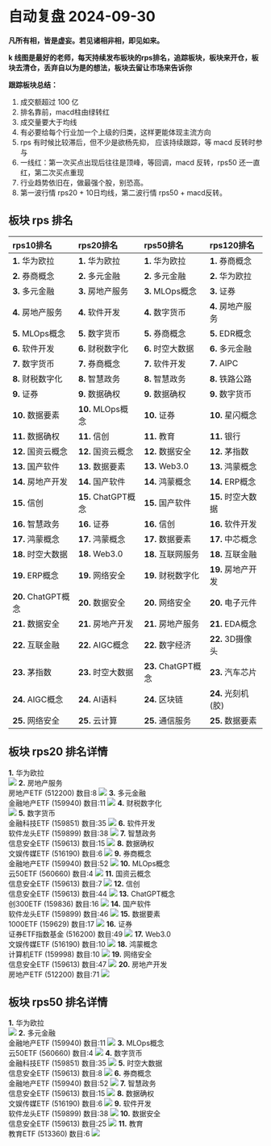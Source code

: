 # 自动复盘 2024-09-30

**凡所有相，皆是虚妄。若见诸相非相，即见如来。**

**k 线图是最好的老师，每天持续发布板块的rps排名，追踪板块，板块来开仓，板块去清仓，丢弃自以为是的想法，板块去留让市场来告诉你**
        
**跟踪板块总结：**
1. 成交额超过 100 亿
2. 排名靠前，macd柱由绿转红
3. 成交量要大于均线
4. 有必要给每个行业加一个上级的归类，这样更能体现主流方向
5. rps 有时候比较滞后，但不少是欲杨先抑， 应该持续跟踪，等 macd 反转时参与
6. 一线红：第一次买点出现后往往是顶峰，等回调，macd 反转，rps50 还一直红，第二次买点重现
7. 行业趋势依旧在，做最强个股，别恐高。
8. 第一波行情 rps20 + 10日均线，第二波行情 rps50 + macd反转。
        
## 板块 rps 排名
| rps10排名           | rps20排名           | rps50排名           | rps120排名         |
|:--------------------|:--------------------|:--------------------|:-------------------|
| **1.** 华为欧拉     | **1.** 华为欧拉     | **1.** 华为欧拉     | **1.** 券商概念    |
| **2.** 券商概念     | **2.** 多元金融     | **2.** 多元金融     | **2.** 华为欧拉    |
| **3.** 多元金融     | **3.** 房地产服务   | **3.** MLOps概念    | **3.** 证券        |
| **4.** 房地产服务   | **4.** 软件开发     | **4.** 数字货币     | **4.** 房地产服务  |
| **5.** MLOps概念    | **5.** 数字货币     | **5.** 券商概念     | **5.** EDR概念     |
| **6.** 软件开发     | **6.** 财税数字化   | **6.** 时空大数据   | **6.** 多元金融    |
| **7.** 数字货币     | **7.** 券商概念     | **7.** 软件开发     | **7.** AIPC        |
| **8.** 财税数字化   | **8.** 智慧政务     | **8.** 智慧政务     | **8.** 铁路公路    |
| **9.** 证券         | **9.** 数据确权     | **9.** 数据确权     | **9.** 数字货币    |
| **10.** 数据要素    | **10.** MLOps概念   | **10.** 证券        | **10.** 星闪概念   |
| **11.** 数据确权    | **11.** 信创        | **11.** 教育        | **11.** 银行       |
| **12.** 国资云概念  | **12.** 国资云概念  | **12.** 数据安全    | **12.** 茅指数     |
| **13.** 国产软件    | **13.** 数据要素    | **13.** Web3.0      | **13.** 鸿蒙概念   |
| **14.** 房地产开发  | **14.** 国产软件    | **14.** 鸿蒙概念    | **14.** ERP概念    |
| **15.** 信创        | **15.** ChatGPT概念 | **15.** 国产软件    | **15.** 时空大数据 |
| **16.** 智慧政务    | **16.** 证券        | **16.** 信创        | **16.** 软件开发   |
| **17.** 鸿蒙概念    | **17.** 鸿蒙概念    | **17.** 数据要素    | **17.** 中芯概念   |
| **18.** 时空大数据  | **18.** Web3.0      | **18.** 互联网服务  | **18.** 互联金融   |
| **19.** ERP概念     | **19.** 网络安全    | **19.** 财税数字化  | **19.** 房地产开发 |
| **20.** ChatGPT概念 | **20.** 数据安全    | **20.** 网络安全    | **20.** 电子元件   |
| **21.** 数据安全    | **21.** 房地产开发  | **21.** 房地产服务  | **21.** EDA概念    |
| **22.** 互联金融    | **22.** AIGC概念    | **22.** 数字经济    | **22.** 3D摄像头   |
| **23.** 茅指数      | **23.** 时空大数据  | **23.** ChatGPT概念 | **23.** 汽车芯片   |
| **24.** AIGC概念    | **24.** AI语料      | **24.** 区块链      | **24.** 光刻机(胶) |
| **25.** 网络安全    | **25.** 云计算      | **25.** 通信服务    | **25.** 数据要素   |
## 板块 rps20 排名详情
**1.** 华为欧拉<br/>
 ![](https://sykent-blog-image.oss-cn-beijing.aliyuncs.com/quant/image/2024/9/1727683470861-tmp.jpg)
**2.** 房地产服务<br/>房地产ETF (512200) 数目:8
 ![](https://sykent-blog-image.oss-cn-beijing.aliyuncs.com/quant/image/2024/9/1727683472437-tmp.jpg)
**3.** 多元金融<br/>金融地产ETF (159940) 数目:11
 ![](https://sykent-blog-image.oss-cn-beijing.aliyuncs.com/quant/image/2024/9/1727683473482-tmp.jpg)
**4.** 财税数字化<br/>
 ![](https://sykent-blog-image.oss-cn-beijing.aliyuncs.com/quant/image/2024/9/1727683474160-tmp.jpg)
**5.** 数字货币<br/>金融科技ETF (159851) 数目:35
 ![](https://sykent-blog-image.oss-cn-beijing.aliyuncs.com/quant/image/2024/9/1727683475241-tmp.jpg)
**6.** 软件开发<br/>软件龙头ETF (159899) 数目:38
 ![](https://sykent-blog-image.oss-cn-beijing.aliyuncs.com/quant/image/2024/9/1727683476213-tmp.jpg)
**7.** 智慧政务<br/>信息安全ETF (159613) 数目:15
 ![](https://sykent-blog-image.oss-cn-beijing.aliyuncs.com/quant/image/2024/9/1727683477186-tmp.jpg)
**8.** 数据确权<br/>文娱传媒ETF (516190) 数目:6
 ![](https://sykent-blog-image.oss-cn-beijing.aliyuncs.com/quant/image/2024/9/1727683478220-tmp.jpg)
**9.** 券商概念<br/>金融地产ETF (159940) 数目:52
 ![](https://sykent-blog-image.oss-cn-beijing.aliyuncs.com/quant/image/2024/9/1727683479200-tmp.jpg)
**10.** MLOps概念<br/>云50ETF (560660) 数目:4
 ![](https://sykent-blog-image.oss-cn-beijing.aliyuncs.com/quant/image/2024/9/1727683480243-tmp.jpg)
**11.** 国资云概念<br/>信息安全ETF (159613) 数目:7
 ![](https://sykent-blog-image.oss-cn-beijing.aliyuncs.com/quant/image/2024/9/1727683481289-tmp.jpg)
**12.** 信创<br/>信息安全ETF (159613) 数目:44
 ![](https://sykent-blog-image.oss-cn-beijing.aliyuncs.com/quant/image/2024/9/1727683482372-tmp.jpg)
**13.** ChatGPT概念<br/>创300ETF (159836) 数目:16
 ![](https://sykent-blog-image.oss-cn-beijing.aliyuncs.com/quant/image/2024/9/1727683483491-tmp.jpg)
**14.** 国产软件<br/>软件龙头ETF (159899) 数目:46
 ![](https://sykent-blog-image.oss-cn-beijing.aliyuncs.com/quant/image/2024/9/1727683484615-tmp.jpg)
**15.** 数据要素<br/>1000ETF (159629) 数目:17
 ![](https://sykent-blog-image.oss-cn-beijing.aliyuncs.com/quant/image/2024/9/1727683485562-tmp.jpg)
**16.** 证券<br/>证券ETF指数基金 (516200) 数目:49
 ![](https://sykent-blog-image.oss-cn-beijing.aliyuncs.com/quant/image/2024/9/1727683486668-tmp.jpg)
**17.** Web3.0<br/>文娱传媒ETF (516190) 数目:10
 ![](https://sykent-blog-image.oss-cn-beijing.aliyuncs.com/quant/image/2024/9/1727683487716-tmp.jpg)
**18.** 鸿蒙概念<br/>计算机ETF (159998) 数目:10
 ![](https://sykent-blog-image.oss-cn-beijing.aliyuncs.com/quant/image/2024/9/1727683488760-tmp.jpg)
**19.** 网络安全<br/>信息安全ETF (159613) 数目:47
 ![](https://sykent-blog-image.oss-cn-beijing.aliyuncs.com/quant/image/2024/9/1727683489740-tmp.jpg)
**20.** 房地产开发<br/>房地产ETF (512200) 数目:71
 ![](https://sykent-blog-image.oss-cn-beijing.aliyuncs.com/quant/image/2024/9/1727683490878-tmp.jpg)

## 板块 rps50 排名详情
**1.** 华为欧拉<br/>
 ![](https://sykent-blog-image.oss-cn-beijing.aliyuncs.com/quant/image/2024/9/1727683491880-tmp.jpg)
**2.** 多元金融<br/>金融地产ETF (159940) 数目:11
 ![](https://sykent-blog-image.oss-cn-beijing.aliyuncs.com/quant/image/2024/9/1727683492930-tmp.jpg)
**3.** MLOps概念<br/>云50ETF (560660) 数目:4
 ![](https://sykent-blog-image.oss-cn-beijing.aliyuncs.com/quant/image/2024/9/1727683493878-tmp.jpg)
**4.** 数字货币<br/>金融科技ETF (159851) 数目:35
 ![](https://sykent-blog-image.oss-cn-beijing.aliyuncs.com/quant/image/2024/9/1727683494965-tmp.jpg)
**5.** 时空大数据<br/>信息安全ETF (159613) 数目:8
 ![](https://sykent-blog-image.oss-cn-beijing.aliyuncs.com/quant/image/2024/9/1727683496065-tmp.jpg)
**6.** 券商概念<br/>金融地产ETF (159940) 数目:52
 ![](https://sykent-blog-image.oss-cn-beijing.aliyuncs.com/quant/image/2024/9/1727683497035-tmp.jpg)
**7.** 智慧政务<br/>信息安全ETF (159613) 数目:15
 ![](https://sykent-blog-image.oss-cn-beijing.aliyuncs.com/quant/image/2024/9/1727683497984-tmp.jpg)
**8.** 数据确权<br/>文娱传媒ETF (516190) 数目:6
 ![](https://sykent-blog-image.oss-cn-beijing.aliyuncs.com/quant/image/2024/9/1727683499073-tmp.jpg)
**9.** 软件开发<br/>软件龙头ETF (159899) 数目:38
 ![](https://sykent-blog-image.oss-cn-beijing.aliyuncs.com/quant/image/2024/9/1727683500036-tmp.jpg)
**10.** 数据安全<br/>信息安全ETF (159613) 数目:25
 ![](https://sykent-blog-image.oss-cn-beijing.aliyuncs.com/quant/image/2024/9/1727683501146-tmp.jpg)
**11.** 教育<br/>教育ETF (513360) 数目:6
 ![](https://sykent-blog-image.oss-cn-beijing.aliyuncs.com/quant/image/2024/9/1727683502156-tmp.jpg)
